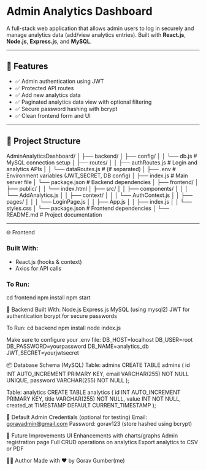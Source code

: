 # Admin Analytics Dashboard

A full-stack web application that allows admin users to log in securely and manage analytics data (add/view analytics entries). Built with **React.js**, **Node.js**, **Express.js**, and **MySQL**.

---

## 🔧 Features

- ✅ Admin authentication using JWT
- ✅ Protected API routes
- ✅ Add new analytics data
- ✅ Paginated analytics data view with optional filtering
- ✅ Secure password hashing with bcrypt
- ✅ Clean frontend form and UI

---

## 📁 Project Structure

AdminAnalyticsDashboard/
│
├── backend/
│ ├── config/
│ │ └── db.js # MySQL connection setup
│ ├── routes/
│ │ ├── authRoutes.js # Login and analytics APIs
│ │ └── dataRoutes.js # (if separated)
│ ├── .env # Environment variables (JWT_SECRET, DB config)
│ ├── index.js # Main server file
│ └── package.json # Backend dependencies
│
├── frontend/
│ ├── public/
│ │ └── index.html
│ ├── src/
│ │ ├── components/
│ │ │ └── AddAnalytics.js
│ │ ├── context/
│ │ │ └── AuthContext.js
│ │ ├── pages/
│ │ │ └── LoginPage.js
│ │ ├── App.js
│ │ ├── index.js
│ │ └── styles.css
│ └── package.json # Frontend dependencies
│
└── README.md # Project documentation

---

🌐 Frontend

### Built With:
- React.js (hooks & context)
- Axios for API calls

### To Run:
cd frontend
npm install
npm start

🔐 Backend
Built With:
Node.js
Express.js
MySQL (using mysql2)
JWT for authentication
bcrypt for secure passwords

To Run:
cd backend
npm install
node index.js

Make sure to configure your .env file:
DB_HOST=localhost
DB_USER=root
DB_PASSWORD=yourpassword
DB_NAME=analytics_db
JWT_SECRET=yourjwtsecret

📦 Database Schema (MySQL)
Table: admins
CREATE TABLE admins (
  id INT AUTO_INCREMENT PRIMARY KEY,
  email VARCHAR(255) NOT NULL UNIQUE,
  password VARCHAR(255) NOT NULL
);

Table: analytics
CREATE TABLE analytics (
  id INT AUTO_INCREMENT PRIMARY KEY,
  title VARCHAR(255) NOT NULL,
  value INT NOT NULL,
  created_at TIMESTAMP DEFAULT CURRENT_TIMESTAMP
);

🔑 Default Admin Credentials (optional for testing)
Email: goravadmin@gmail.com
Password: gorav123 (store hashed using bcrypt)

🚀 Future Improvements
UI Enhancements with charts/graphs
Admin registration page
Full CRUD operations on analytics
Export analytics to CSV or PDF

👨‍💻 Author
Made with ❤️ by Gorav Gumber(me)